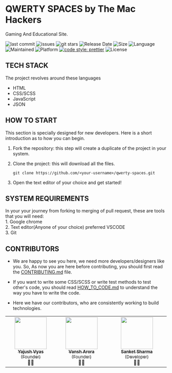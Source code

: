 # QWERTY SPACES by The Mac Hackers

Gaming And Educational Site. 

![last commit](https://img.shields.io/github/last-commit/theMAChackers/qwerty-spaces)
![issues](https://img.shields.io/github/issues/theMAChackers/qwerty-spaces)
![git stars](https://img.shields.io/github/stars/theMAChackers/qwerty-spaces)
![Release Date](https://img.shields.io/github/release-date/theMAChackers/qwerty-spaces)
![Size](https://img.shields.io/github/repo-size/theMAChackers/qwerty-spaces)
![Language](https://img.shields.io/github/languages/top/theMAChackers/qwerty-spaces)
![Maintained](https://img.shields.io/maintenance/yes/2021)
![Platform](https://img.shields.io/badge/platform-Visual%20Studio%20Code-blue)
[![code style: prettier](https://img.shields.io/badge/code_style-prettier-ff69b4.svg)](https://github.com/prettier/prettier)
![License](https://img.shields.io/badge/license-Apache-brightgreen)



## TECH STACK

The project revolves around these languages</br>
- HTML
- CSS/SCSS
- JavaScript
- JSON



## HOW TO START

This section is specially designed for new developers.
Here is a short introduction as to how you can begin.
1. Fork the repository: this step will create a duplicate of the project in your system.
2. Clone the project: this will download all the files.

    ```
    git clone https://github.com/<your-username>/qwerty-spaces.git
    ``` 
3. Open the text editor of your choice and get started!

## SYSTEM REQUIREMENTS

In your your journey from forking to merging of pull request, these are tools that you will need:</br>
    1. Google chrome</br>
    2. Text editor(Anyone of your choice) preferred VSCODE</br>
    3. Git



## CONTRIBUTORS
- We are happy to see you here, we need more developers/designers like you. So, As now you are here before contributing, you should first read the 
[CONTRIBUTING.md](CONTRIBUTING.md) file. 
- If you want to write some CSS/SCSS or write test methods to test other's code, you should read [HOW_TO_CODE.md](HOW_TO_CODE.md) to understand the way you have to write the code.

- Here we have our contributors, who are consistently working to build technologies.

<table>
  <tr>
  <td align="center"><a href="https://www.linkedin.com/in/yajush-vyas-9465261b4/"><img src="https://avatars.githubusercontent.com/u/35025375?v=4" width="100px;" alt=""/><br /><sub><b>Yajush Vyas</b> (Founder)</sub></a><br /><a title="Founder"> 👨‍💻 </a></td>

  <td align="center"><a href="https://www.linkedin.com/in/vansh-arora-a738611b4/"><img src="https://avatars.githubusercontent.com/u/73760528?v=4" width="100px;" alt=""/><br /><sub><b>Vansh Arora</b> (Founder)</sub></a><br /><a title="Founder">👨‍💻</a></td>
  
  <td align="center"><a href="https://www.linkedin.com/in/sanket-sharma-31b752186/"><img src="https://avatars.githubusercontent.com/u/74557164?v=4" width="100px;" alt=""/><br /><sub><b>Sanket Sharma</b> (Developer)</sub></a><br /><a title="Developer">👨‍💻</a></td>
  </tr>

  
</table>
